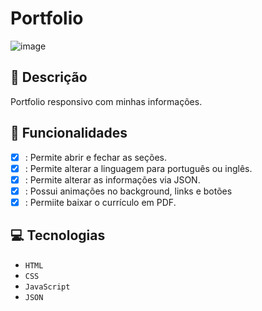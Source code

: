 # Portfolio
![image](https://github.com/user-attachments/assets/67da4ba7-770a-4df9-9301-5c3ce3bfdb07)

## 📑 Descrição

Portfolio responsivo com minhas informações.

## 🎯 Funcionalidades
- [x] : Permite abrir e fechar as seções.
- [X] : Permite alterar a linguagem para português ou inglês.
- [x] : Permite alterar as informações via JSON.
- [X] : Possui animações no background, links e botões
- [X] : Permiite baixar o currículo em PDF. 

## 💻 Tecnologias 

- `HTML`
- `CSS`
- `JavaScript`
- `JSON`


